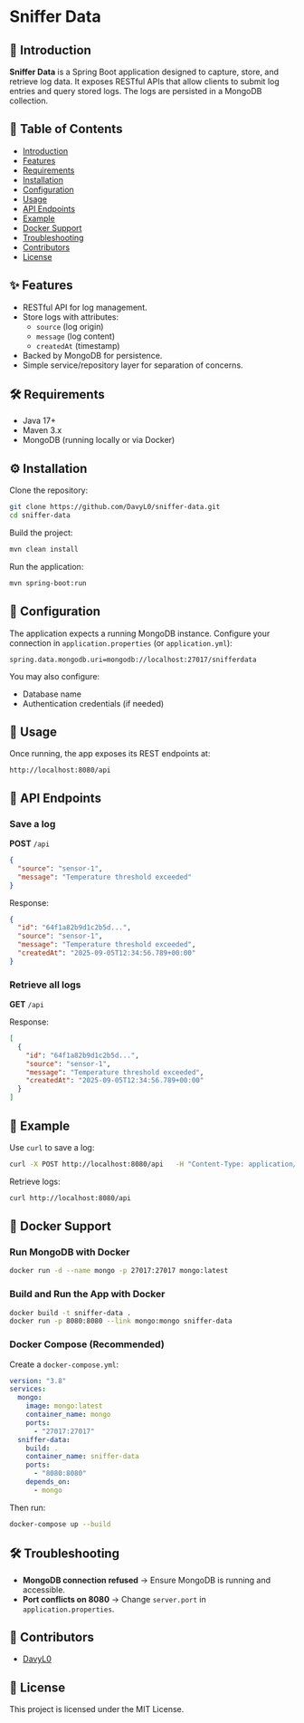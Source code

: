 # Sniffer Data

## 📖 Introduction
**Sniffer Data** is a Spring Boot application designed to capture, store, and retrieve log data. It exposes RESTful APIs that allow clients to submit log entries and query stored logs. The logs are persisted in a MongoDB collection.

## 📂 Table of Contents
- [Introduction](#-introduction)  
- [Features](#-features)  
- [Requirements](#-requirements)  
- [Installation](#-installation)  
- [Configuration](#-configuration)  
- [Usage](#-usage)  
- [API Endpoints](#-api-endpoints)  
- [Example](#-example)  
- [Docker Support](#-docker-support)  
- [Troubleshooting](#-troubleshooting)  
- [Contributors](#-contributors)  
- [License](#-license)  

## ✨ Features
- RESTful API for log management.  
- Store logs with attributes:
  - `source` (log origin)  
  - `message` (log content)  
  - `createdAt` (timestamp)  
- Backed by MongoDB for persistence.  
- Simple service/repository layer for separation of concerns.  

## 🛠 Requirements
- Java 17+  
- Maven 3.x  
- MongoDB (running locally or via Docker)  

## ⚙️ Installation
Clone the repository:
```bash
git clone https://github.com/DavyL0/sniffer-data.git
cd sniffer-data
```

Build the project:
```bash
mvn clean install
```

Run the application:
```bash
mvn spring-boot:run
```

## 🔧 Configuration
The application expects a running MongoDB instance. Configure your connection in `application.properties` (or `application.yml`):

```properties
spring.data.mongodb.uri=mongodb://localhost:27017/snifferdata
```

You may also configure:
- Database name  
- Authentication credentials (if needed)  

## 🚀 Usage
Once running, the app exposes its REST endpoints at:

```
http://localhost:8080/api
```

## 📡 API Endpoints

### Save a log  
**POST** `/api`  
```json
{
  "source": "sensor-1",
  "message": "Temperature threshold exceeded"
}
```

Response:
```json
{
  "id": "64f1a82b9d1c2b5d...",
  "source": "sensor-1",
  "message": "Temperature threshold exceeded",
  "createdAt": "2025-09-05T12:34:56.789+00:00"
}
```

### Retrieve all logs  
**GET** `/api`  

Response:
```json
[
  {
    "id": "64f1a82b9d1c2b5d...",
    "source": "sensor-1",
    "message": "Temperature threshold exceeded",
    "createdAt": "2025-09-05T12:34:56.789+00:00"
  }
]
```

## 📝 Example
Use `curl` to save a log:
```bash
curl -X POST http://localhost:8080/api   -H "Content-Type: application/json"   -d '{"source":"app-server","message":"CPU usage high"}'
```

Retrieve logs:
```bash
curl http://localhost:8080/api
```

## 🐳 Docker Support

### Run MongoDB with Docker
```bash
docker run -d --name mongo -p 27017:27017 mongo:latest
```

### Build and Run the App with Docker
```bash
docker build -t sniffer-data .
docker run -p 8080:8080 --link mongo:mongo sniffer-data
```

### Docker Compose (Recommended)
Create a `docker-compose.yml`:

```yaml
version: "3.8"
services:
  mongo:
    image: mongo:latest
    container_name: mongo
    ports:
      - "27017:27017"
  sniffer-data:
    build: .
    container_name: sniffer-data
    ports:
      - "8080:8080"
    depends_on:
      - mongo
```

Then run:
```bash
docker-compose up --build
```

## 🛠 Troubleshooting
- **MongoDB connection refused** → Ensure MongoDB is running and accessible.  
- **Port conflicts on 8080** → Change `server.port` in `application.properties`.  

## 👥 Contributors
- [DavyL0](https://github.com/DavyL0)  

## 📄 License
This project is licensed under the MIT License.  
